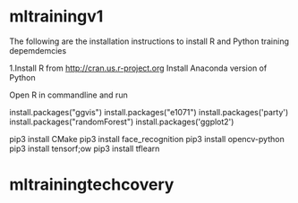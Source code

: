 # mltrainingv1

The following are the installation instructions to install R and Python training depemdemcies

1.Install R from http://cran.us.r-project.org
Install Anaconda version of Python

Open R in commandline and run

install.packages("ggvis")
install.packages("e1071")
install.packages('party')
install.packages("randomForest")
install.packages('ggplot2')


pip3 install CMake
pip3 install face_recognition
pip3 install opencv-python
pip3 install tensorf;ow
pip3 install tflearn
# mltrainingtechcovery
